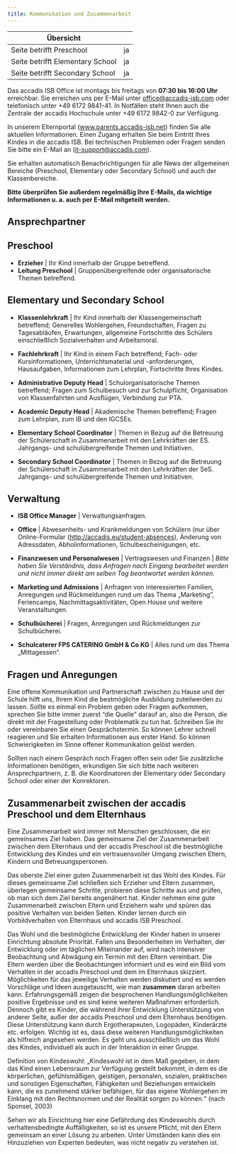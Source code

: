 ```yaml
---
title: Kommunikation und Zusammenarbeit
---
```

| Übersicht | |
| --- | --- |
| Seite betrifft Preschool | ja |
| Seite betrifft Elementary School | ja |
| Seite betrifft Secondary School | ja |

Das accadis ISB Office ist montags bis freitags von **07:30 bis 16:00 Uhr** erreichbar. Sie erreichen uns per E-Mail unter office@accadis-isb.com oder telefonisch unter +49 6172 9841-41. In Notfällen steht Ihnen auch die Zentrale der accadis Hochschule unter +49 6172 9842-0 zur Verfügung.

In unserem Elternportal (www.parents.accadis-isb.net) finden Sie alle aktuellen Informationen. Einen Zugang erhalten Sie beim Eintritt Ihres Kindes in die accadis ISB. Bei technischen Problemen oder Fragen senden Sie bitte ein E-Mail an (it-support@accadis.com).

Sie erhalten automatisch Benachrichtigungen für alle News der allgemeinen Bereiche (Preschool, Elementary oder Secondary School) und auch der Klassenbereiche.

**Bitte überprüfen Sie außerdem regelmäßig Ihre E-Mails, da wichtige Informationen u. a. auch per E-Mail mitgeteilt werden.**

## Ansprechpartner 

## Preschool 

-   **Erzieher** | Ihr Kind innerhalb der Gruppe betreffend.
-   **Leitung Preschool** | Gruppenübergreifende oder organisatorische Themen betreffend.

## Elementary und Secondary School 

-   **Klassenlehrkraft** | Ihr Kind innerhalb der Klassengemeinschaft betreffend; Generelles Wohlergehen, Freundschaften, Fragen zu Tagesabläufen, Erwartungen, allgemeine Fortschritte des Schülers einschließlich Sozialverhalten und Arbeitsmoral.

-   **Fachlehrkraft** | Ihr Kind in einem Fach betreffend; Fach- oder Kursinformationen, Unterrichtsmaterial und -anforderungen, Hausaufgaben, Informationen zum Lehrplan, Fortschritte Ihres Kindes.

-   **Administrative Deputy Head** | Schulorganisatorische Themen betreffend; Fragen zum Schulbesuch und zur Schulpflicht, Organisation von Klassenfahrten und Ausflügen, Verbindung zur PTA.

-   **Academic Deputy Head** | Akademische Themen betreffend; Fragen zum Lehrplan, zum IB und den IGCSEs.

-   **Elementary School Coordinator** | Themen in Bezug auf die Betreuung der Schülerschaft in Zusammenarbeit mit den Lehrkräften der ES. Jahrgangs- und schulübergreifende Themen und Initiativen.

-   **Secondary School Coordinator** | Themen in Bezug auf die Betreuung der Schülerschaft in Zusammenarbeit mit den Lehrkräften der SeS. Jahrgangs- und schulübergreifende Themen und Initiativen.

## Verwaltung 

-   **ISB Office Manager** | Verwaltungsanfragen.

-   **Office** | Abwesenheits- und Krankmeldungen von Schülern (nur über Online-Formular (http://accadis.eu/student-absences), Änderung von Adressdaten, Abholinformationen, Schulbescheinigungen, etc.

-   **Finanzwesen und Personalwesen** | Vertragswesen und Finanzen | _Bitte haben Sie Verständnis, dass Anfragen nach Eingang bearbeitet werden und nicht immer direkt am selben Tag beantwortet werden können._

-   **Marketing und Admissions** | Anfragen von interessierten Familien, Anregungen und Rückmeldungen rund um das Thema „Marketing“, Feriencamps, Nachmittagsaktivitäten, Open House und weitere Veranstaltungen.

-   **Schulbücherei** | Fragen, Anregungen und Rückmeldungen zur Schulbücherei.

-   **Schulcaterer FPS CATERING GmbH & Co KG** | Alles rund um das Thema „Mittagessen“.

## Fragen und Anregungen 

Eine offene Kommunikation und Partnerschaft zwischen zu Hause und der Schule hilft uns, Ihrem Kind die bestmögliche Ausbildung zuteilwerden zu lassen. Sollte es einmal ein Problem geben oder Fragen aufkommen, sprechen Sie bitte immer zuerst “die Quelle” darauf an, also die Person, die direkt mit der Fragestellung oder Problematik zu tun hat. Schreiben Sie ihr oder vereinbaren Sie einen Gesprächstermin. So können Lehrer schnell reagieren und Sie erhalten Informationen aus erster Hand. So können Schwierigkeiten im Sinne offener Kommunikation gelöst werden.

Sollten nach einem Gespräch noch Fragen offen sein oder Sie zusätzliche Informationen benötigen, erkundigen Sie sich bitte nach weiteren Ansprechpartnern, z. B. die Koordinatoren der Elementary oder Secondary School oder einer der Konrektoren.

## Zusammenarbeit zwischen der accadis Preschool und dem Elternhaus 

Eine Zusammenarbeit wird immer mit Menschen geschlossen, die ein gemeinsames Ziel haben. Das gemeinsame Ziel der Zusammenarbeit zwischen dem Elternhaus und der accadis Preschool ist die bestmögliche Entwicklung des Kindes und ein vertrauensvoller Umgang zwischen Eltern, Kindern und Betreuungspersonen.

Das oberste Ziel einer guten Zusammenarbeit ist das Wohl des Kindes. Für dieses gemeinsame Ziel schließen sich Erzieher und Eltern zusammen, überlegen gemeinsame Schritte, probieren diese Schritte aus und prüfen, ob man sich dem Ziel bereits angenähert hat. Kinder nehmen eine gute Zusammenarbeit zwischen Eltern und Erziehern wahr und spüren das positive Verhalten von beiden Seiten. Kinder lernen durch ein Vorbildverhalten von Elternhaus und accadis ISB Preschool.

Das Wohl und die bestmögliche Entwicklung der Kinder haben in unserer Einrichtung absolute Priorität. Fallen uns Besonderheiten im Verhalten, der Entwicklung oder im täglichen Miteinander auf, wird nach intensiver Beobachtung und Abwägung ein Termin mit den Eltern vereinbart. Die Eltern werden über die Beobachtungen informiert und es wird ein Bild vom Verhalten in der accadis Preschool und dem im Elternhaus skizziert. Möglichkeiten für das jeweilige Verhalten werden diskutiert und es werden Vorschläge und Ideen ausgetauscht, wie man **zusammen** daran arbeiten kann. Erfahrungsgemäß zeigen die besprochenen Handlungsmöglichkeiten positive Ergebnisse und es sind keine weiteren Maßnahmen erforderlich. Dennoch gibt es Kinder, die während ihrer Entwicklung Unterstützung von anderer Seite, außer der accadis Preschool und dem Elternhaus benötigen. Diese Unterstützung kann durch Ergotherapeuten, Logopäden, Kinderärzte etc. erfolgen. Wichtig ist es, dass diese weiteren Handlungsmöglichkeiten als hilfreich angesehen werden. Es geht uns ausschließlich um das Wohl des Kindes, individuell als auch in der Interaktion in einer Gruppe.

Definition von Kindeswohl: „Kindeswohl ist in dem Maß gegeben, in dem das Kind einen Lebensraum zur Verfügung gestellt bekommt, in dem es die körperlichen, gefühlsmäßigen, geistigen, personalen, sozialen, praktischen und sonstigen Eigenschaften, Fähigkeiten und Beziehungen entwickeln kann, die es zunehmend stärker befähigen, für das eigene Wohlergehen im Einklang mit den Rechtsnormen und der Realität sorgen zu können.“ (nach Sponsel, 2003)

Sehen wir als Einrichtung hier eine Gefährdung des Kindeswohls durch verhaltensbedingte Auffälligkeiten, so ist es unsere Pflicht, mit den Eltern gemeinsam an einer Lösung zu arbeiten. Unter Umständen kann dies ein Hinzuziehen von Experten bedeuten, was nicht negativ zu verstehen ist.